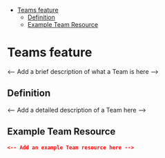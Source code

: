 <!-- START doctoc generated TOC please keep comment here to allow auto update -->
<!-- DON'T EDIT THIS SECTION, INSTEAD RE-RUN doctoc TO UPDATE -->

- [Teams feature](#teams-feature)
  - [Definition](#definition)
  - [Example Team Resource](#example-team-resource)

<!-- END doctoc generated TOC please keep comment here to allow auto update -->

# Teams feature

<-- Add a brief description of what a Team is here -->

## Definition

<-- Add a detailed description of a Team here -->

## Example Team Resource

```json
<-- Add an example Team resource here -->
```
